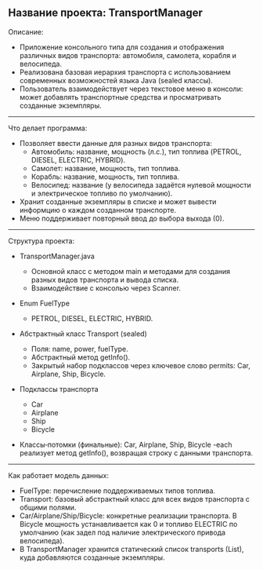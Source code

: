 Название проекта: TransportManager
--------------------------------------------------------------------------------------------------------------------------------------
Описание:

- Приложение консольного типа для создания и отображения различных видов транспорта: автомобиля, самолета, корабля и велосипеда.
- Реализована базовая иерархия транспорта с использованием современных возможностей языка Java (sealed классы).
- Пользователь взаимодействует через текстовое меню в консоли: может добавлять транспортные средства и просматривать созданные экземпляры.

--------------------------------------------------------------------------------------------------------------------------------------
Что делает программа:

- Позволяет ввести данные для разных видов транспорта:
	- Автомобиль: название, мощность (л.с.), тип топлива (PETROL, DIESEL, ELECTRIC, HYBRID).
	- Самолет: название, мощность, тип топлива.
	- Корабль: название, мощность, тип топлива.
	- Велосипед: название (у велосипеда задаётся нулевой мощности и электрическое топливо по умолчанию).
- Хранит созданные экземпляры в списке и может вывести информцию о каждом созданном транспорте.
- Меню поддерживает повторный ввод до выбора выхода (0).

---------------------------------------------------------------------------------------------------------------------------------------
Структура проекта:

- TransportManager.java
	- Основной класс с методом main и методами для создания разных видов транспорта и вывода списка.
	- Взаимодействие с консолью через Scanner.

- Enum FuelType
	- PETROL, DIESEL, ELECTRIC, HYBRID.

- Абстрактный класс Transport (sealed)
	- Поля: name, power, fuelType.
	- Абстрактный метод getInfo().
	- Закрытый набор подклассов через ключевое слово permits: Car, Airplane, Ship, Bicycle.

- Подклассы транспорта
	- Car
	- Airplane
	- Ship
	- Bicycle

- Классы‑потомки (финальные): Car, Airplane, Ship, Bicycle -each реализует метод getInfo(), возвращая строку с данными транспорта.

----------------------------------------------------------------------------------------------------------------------------------------
Как работает модель данных:

- FuelType: перечисление поддерживаемых типов топлива.
- Transport: базовый абстрактный класс для всех видов транспорта с общими полями.
- Car/Airplane/Ship/Bicycle: конкретные реализации транспорта. В Bicycle мощность устанавливается как 0 и топливо ELECTRIC по умолчанию 
(как задел под наличие электрического привода велосипеда).
- В TransportManager хранится статический список transports (List<Transport>), куда добавляются созданные экземпляры.
